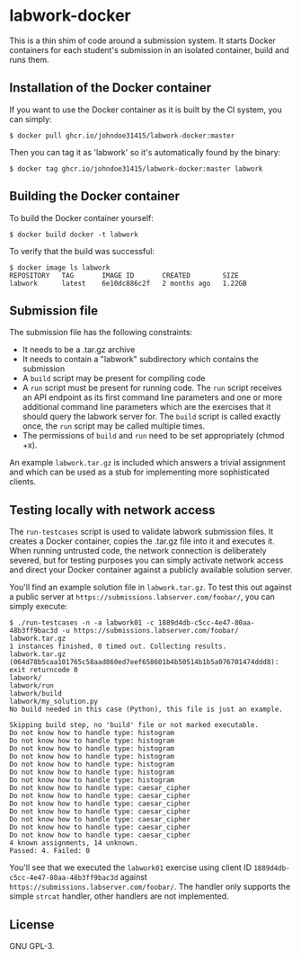 # labwork-docker
This is a thin shim of code around a submission system. It starts Docker
containers for each student's submission in an isolated container, build and
runs them.

## Installation of the Docker container
If you want to use the Docker container as it is built by the CI system, you can simply:

```
$ docker pull ghcr.io/johndoe31415/labwork-docker:master
```

Then you can tag it as 'labwork' so it's automatically found by the binary:

```
$ docker tag ghcr.io/johndoe31415/labwork-docker:master labwork
```

## Building the Docker container
To build the Docker container yourself:

```
$ docker build docker -t labwork
```

To verify that the build was successful:

```
$ docker image ls labwork
REPOSITORY   TAG       IMAGE ID       CREATED        SIZE
labwork      latest    6e10dc886c2f   2 months ago   1.22GB
```

## Submission file
The submission file has the following constraints:
  * It needs to be a .tar.gz archive
  * It needs to contain a "labwork" subdirectory which contains the submission
  * A `build` script may be present for compiling code
  * A `run` script must be present for running code. The `run` script receives
	an API endpoint as its first command line parameters and one or more
	additional command line parameters which are the exercises that it should
    query the labwork server for. The `build` script is called exactly once, the
    `run` script may be called multiple times.
  * The permissions of `build` and `run` need to be set appropriately (chmod +x).

An example `labwork.tar.gz` is included which answers a trivial assignment and
which can be used as a stub for implementing more sophisticated clients.

## Testing locally with network access
The `run-testcases` script is used to validate labwork submission files. It creates a Docker container, copies
the .tar.gz file into it and executes it. When running untrusted code, the network connection is deliberately
severed, but for testing purposes you can simply activate network access and direct your Docker container against
a publicly available solution server.

You'll find an example solution file in `labwork.tar.gz`. To test this out
against a public server at `https://submissions.labserver.com/foobar/`, you can
simply execute:

```
$ ./run-testcases -n -a labwork01 -c 1889d4db-c5cc-4e47-80aa-48b3ff9bac3d -u https://submissions.labserver.com/foobar/ labwork.tar.gz
1 instances finished, 0 timed out. Collecting results.
labwork.tar.gz (064d78b5caa101765c58aad860ed7eef658601b4b50514b1b5a076701474ddd8): exit returncode 0
labwork/
labwork/run
labwork/build
labwork/my_solution.py
No build needed in this case (Python), this file is just an example.

Skipping build step, no 'build' file or not marked executable.
Do not know how to handle type: histogram
Do not know how to handle type: histogram
Do not know how to handle type: histogram
Do not know how to handle type: histogram
Do not know how to handle type: histogram
Do not know how to handle type: histogram
Do not know how to handle type: histogram
Do not know how to handle type: caesar_cipher
Do not know how to handle type: caesar_cipher
Do not know how to handle type: caesar_cipher
Do not know how to handle type: caesar_cipher
Do not know how to handle type: caesar_cipher
Do not know how to handle type: caesar_cipher
Do not know how to handle type: caesar_cipher
4 known assignments, 14 unknown.
Passed: 4. Failed: 0
```

You'll see that we executed the `labwork01` exercise using client ID
`1889d4db-c5cc-4e47-80aa-48b3ff9bac3d` against
`https://submissions.labserver.com/foobar/`. The handler only supports the
simple `strcat` handler, other handlers are not implemented.


## License
GNU GPL-3.
